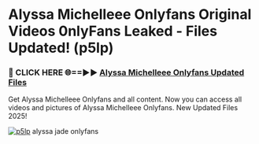 # Alyssa Michelleee Onlyfans Original Videos 0nlyFans Leaked - Files Updated! (p5lp)

<h3>🔴 CLICK HERE 🌐==►► <a href="https://tinyurl.com/3hn5wdd3" rel="nofollow">Alyssa Michelleee Onlyfans Updated Files</a></h3>

Get Alyssa Michelleee Onlyfans and all content. Now you can access all videos and pictures of Alyssa Michelleee Onlyfans. New Updated Files 2025!

[![p5lp](https://i.imgur.com/4HnBqBT.gif)](https://tinyurl.com/3hn5wdd3)
alyssa jade onlyfans